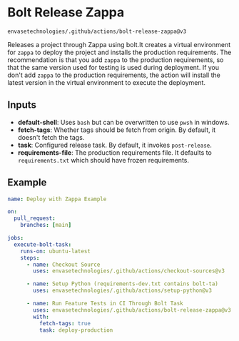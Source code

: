 # Bolt Release Zappa

`envasetechnologies/.github/actions/bolt-release-zappa@v3`

Releases a project through Zappa using bolt.It creates a virtual environment for `zappa` to deploy the project and installs the production requirements. The recommendation is that you add `zappa` to the production requirements, so that the same version used for testing is used during deployment. If you don't add `zappa` to the production requirements, the action will install the latest version in the virtual environment to execute the deployment.

## Inputs

- **default-shell**: Uses `bash` but can be overwritten to use `pwsh` in windows.
- **fetch-tags**: Whether tags should be fetch from origin. By default, it doesn't fetch the tags.
- **task**: Configured release task. By default, it invokes `post-release`.
- **requirements-file**: The production requirements file. It defaults to `requirements.txt` which should have frozen requirements.

## Example

```yaml
name: Deploy with Zappa Example

on:
  pull_request:
    branches: [main]

jobs:
  execute-bolt-task:
    runs-on: ubuntu-latest
    steps:
      - name: Checkout Source
        uses: envasetechnologies/.github/actions/checkout-sources@v3

      - name: Setup Python (requirements-dev.txt contains bolt-ta)
        uses: envasetechnologies/.github/actions/setup-python@v3

      - name: Run Feature Tests in CI Through Bolt Task
        uses: envasetechnologies/.github/actions/bolt-release-zappa@v3
        with:
          fetch-tags: true
          task: deploy-production
```
